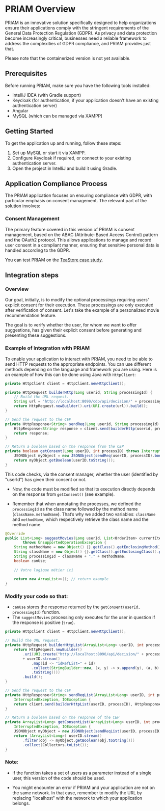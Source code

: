 # PRIAM Overview

PRIAM is an innovative solution specifically designed to help organizations ensure their applications comply with the stringent requirements of the General Data Protection Regulation (GDPR). As privacy and data protection become increasingly critical, businesses need a reliable framework to address the complexities of GDPR compliance, and PRIAM provides just that.

Please note that the containerized version is not yet available.

## Prerequisites

Before running PRIAM, make sure you have the following tools installed:

- IntelliJ IDEA (with Gradle support)
- Keycloak (for authentication, if your application doesn't have an existing authentication server)
- Angular
- MySQL (which can be managed via XAMPP)

## Getting Started

To get the application up and running, follow these steps:

1. Set up MySQL or start it via XAMPP.
2. Configure Keycloak if required, or connect to your existing authentication server.
3. Open the project in IntelliJ and build it using Gradle.

## Application Compliance Process

The PRIAM application focuses on ensuring compliance with GDPR, with particular emphasis on consent management. The relevant part of the solution involves:

### Consent Management

The primary feature covered in this version of PRIAM is consent management, based on the ABAC (Attribute-Based Access Control) pattern and the OAuth2 protocol. This allows applications to manage and record user consent in a compliant manner, ensuring that sensitive personal data is handled according to the GDPR.

You can test PRIAM on the [TeaStore case study](https://github.com/DescartesResearch/TeaStore).

## Integration steps

### Overview

Our goal, initially, is to modify the optional processings requiring users' explicit consent for their execution. These processings are only executed after verification of consent. Let's take the example of a personalized movie recommendation feature.

The goal is to verify whether the user, for whom we want to offer suggestions, has given their explicit consent before generating and presenting these suggestions.

### Example of Integration with PRIAM

To enable your application to interact with PRIAM, you need to be able to send HTTP requests to the appropriate endpoints. You can use different methods depending on the language and framework you are using. Here is an example of how this can be done using Java with `HttpClient`:

```java
private HttpClient client = HttpClient.newHttpClient();

private HttpRequest builderHttp(Long userid, String processingId) {
    // Build the URL request.
    String url = "http://localhost:8090/cdp/api/decision/" + processingId + "?idRefList=" + userid.toString();
    return HttpRequest.newBuilder().uri(URI.create(url)).build();
}

// Send the request to the CEP
private HttpResponse<String> sendReq(Long userid, String processingId) throws InterruptedException, IOException {
    HttpResponse<String> response = client.send(builderHttp(userid, processingId), HttpResponse.BodyHandlers.ofString());
    return response;
}

// Return a boolean based on the response from the CEP
private boolean getConsent(Long userID, int processID) throws InterruptedException, IOException {
    JSONObject myObject = new JSONObject(sendReq(userID, processID).body());
    return myObject.getBoolean(userID.toString());
}
```

This code checks, via the consent manager, whether the user (identified by "userId") has given their consent or not.

- Now, the code must be modified so that its execution directly depends on the response from `getConsent()` (see example).
  
- Remember that when annotating the processes, we defined the `processingId` as the class name followed by the method name (`className.methodName`). That’s why we added two variables: `className` and `methodName`, which respectively retrieve the class name and the method name.


```java
@Override
public List<Long> suggestMovies(Long userId, List<OrderItem> currentItems)
        throws UnsupportedOperationException {
    String methodName = new Object() {}.getClass().getEnclosingMethod().getName();
    String className = new Object() {}.getClass().getEnclosingClass().getSimpleName();
    String processingId = className + "." + methodName;
    boolean canUse;
    
    // Votre logique métier ici
    
    return new ArrayList<>(); // return example
}
```


### Modify your code so that:

- `canUse` stores the response returned by the `getConsent(userId, processingId)` function.
- The `suggestMovies` processing only executes for the user in question if the response is positive (`true`).

```java
private HttpClient client = HttpClient.newHttpClient();

// Build the URL request.
private HttpRequest builderHttpList(ArrayList<Long> userID, int processID) {
    return HttpRequest.newBuilder()
        .uri(URI.create("http://localhost:8090/api/decision/" + processID + "?"
        + userID.stream()
            .map(id -> "idRefList=" + id)
            .collect(StringBuilder::new, (x, y) -> x.append(y), (a, b) -> a.append(",").append(b))
            .toString()))
        .build();
}

// Send the request to the CEP
private HttpResponse<String> sendReqList(ArrayList<Long> userID, int processID) throws
    InterruptedException, IOException {
    return client.send(builderHttpList(userID, processID), HttpResponse.BodyHandlers.ofString());
}

// Return a boolean based on the response of the CEP
private ArrayList<Long> getConsentList(ArrayList<Long> userID, int processID) throws
    InterruptedException, IOException {
    JSONObject myObject = new JSONObject(sendReqList(userID, processID).body());
    return (ArrayList<Long>) userID.stream()
        .filter(obj -> myObject.getBoolean(obj.toString()))
        .collect(Collectors.toList());
}
```


### Note:

- If the function takes a set of users as a parameter instead of a single user, this version of the code should be used.

- You might encounter an error if PRIAM and your application are not on the same network. In that case, remember to modify the URL by replacing "localhost" with the network to which your application belongs.
